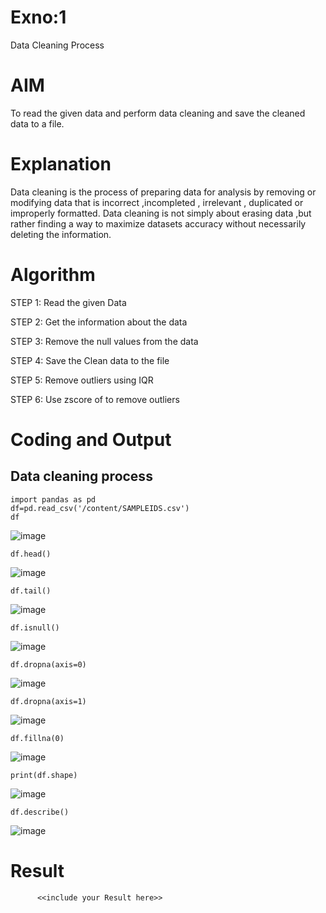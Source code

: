 # Exno:1
Data Cleaning Process

# AIM
To read the given data and perform data cleaning and save the cleaned data to a file.

# Explanation
Data cleaning is the process of preparing data for analysis by removing or modifying data that is incorrect ,incompleted , irrelevant , duplicated or improperly formatted. Data cleaning is not simply about erasing data ,but rather finding a way to maximize datasets accuracy without necessarily deleting the information.

# Algorithm
STEP 1: Read the given Data

STEP 2: Get the information about the data

STEP 3: Remove the null values from the data

STEP 4: Save the Clean data to the file

STEP 5: Remove outliers using IQR

STEP 6: Use zscore of to remove outliers

# Coding and Output

## Data cleaning process
```
import pandas as pd
df=pd.read_csv('/content/SAMPLEIDS.csv')
df
```
![image](https://github.com/user-attachments/assets/2299188a-8659-45f8-85fb-eb5f91e609e9)

```
df.head()
```
![image](https://github.com/user-attachments/assets/210619b6-82bb-40d7-bf5e-aa26c63295a8)

```
df.tail()
```
![image](https://github.com/user-attachments/assets/22cc09e7-f9ee-4beb-98c4-4721fe3826a9)

```
df.isnull()
```
![image](https://github.com/user-attachments/assets/27ee30a7-6856-49e6-b2fb-cadf9ef30de9)

```
df.dropna(axis=0)
```
![image](https://github.com/user-attachments/assets/0594e09c-018b-4590-b71f-286e64575fd8)

```
df.dropna(axis=1)
```
![image](https://github.com/user-attachments/assets/7e6db8e7-4c49-468b-88af-345c14b1a231)

```
df.fillna(0)
```
![image](https://github.com/user-attachments/assets/83da199d-69f9-444e-8f14-63ce518800e1)

```
print(df.shape)
```
![image](https://github.com/user-attachments/assets/1a29f35f-98d7-46ee-ac1d-a95f17e95525)

```
df.describe()
```
![image](https://github.com/user-attachments/assets/d3535d8b-d4b6-47ac-86fb-2efc4bf1608f)



# Result
          <<include your Result here>>
